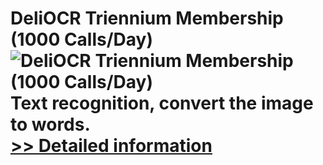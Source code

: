 # DeliOCR Triennium Membership (1000 Calls/Day)<br />![DeliOCR Triennium Membership (1000 Calls/Day)](https://mycommerce.akamaized.net/api/pimages/P300970137/BIG/300970137.PNG)<br />Text recognition, convert the image to words.<br />[>> Detailed information](https://secure.shareit.com/shareit/product.html?productid=300970137&affiliateid=200057808)